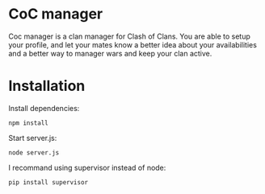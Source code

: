 # CoC manager
Coc manager is a clan manager for Clash of Clans. You are able to setup your profile, and let your mates know a better idea about your availabilities and a better way to manager wars and keep your clan active.

# Installation
Install dependencies:

    npm install
Start server.js:

    node server.js

I recommand using supervisor instead of node:

	pip install supervisor
